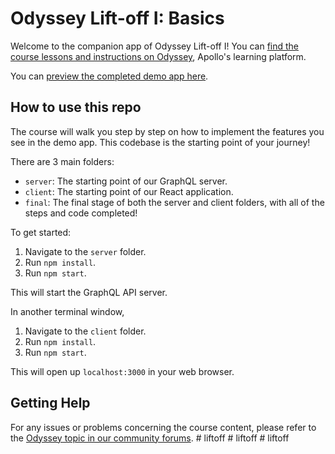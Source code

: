 # Odyssey Lift-off I: Basics

Welcome to the companion app of Odyssey Lift-off I! You can [find the course lessons and instructions on Odyssey](https://odyssey.apollographql.com/lift-off-part1), Apollo's learning platform.

You can [preview the completed demo app here](https://odyssey-catstronauts.netlify.app/).

## How to use this repo

The course will walk you step by step on how to implement the features you see in the demo app. This codebase is the starting point of your journey!

There are 3 main folders:

- `server`: The starting point of our GraphQL server.
- `client`: The starting point of our React application.
- `final`: The final stage of both the server and client folders, with all of the steps and code completed!

To get started:

1. Navigate to the `server` folder.
1. Run `npm install`.
1. Run `npm start`.

This will start the GraphQL API server.

In another terminal window,

1. Navigate to the `client` folder.
1. Run `npm install`.
1. Run `npm start`.

This will open up `localhost:3000` in your web browser.

## Getting Help

For any issues or problems concerning the course content, please refer to the [Odyssey topic in our community forums](https://community.apollographql.com/tags/c/help/6/odyssey).
#   l i f t o f f  
 #   l i f t o f f  
 #   l i f t o f f  
 